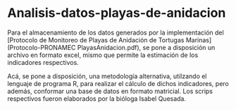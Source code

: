 # Analisis-datos-playas-de-anidacion

Para el almacenamiento de los datos generados por la implementación del [Protocolo de Monitoreo de Playas de Anidación de Tortugas Marinas](Protocolo-PRONAMEC PlayasAnidacion.pdf), se pone a disposición un archivo en formato excel, mismo que permite la estimación de los indicadores respectivos. 

Acá, se pone a disposición, una metodología alternativa, utilzando el lenguaje de programa R, para realizar el cálculo de dichos indicadores, pero además, conformar una base de datos en formato matricial. Los scrips respectivos fueron elaborados por la bióloga Isabel Quesada.

